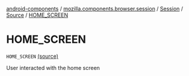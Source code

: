 [android-components](../../../index.md) / [mozilla.components.browser.session](../../index.md) / [Session](../index.md) / [Source](index.md) / [HOME_SCREEN](./-h-o-m-e_-s-c-r-e-e-n.md)

# HOME_SCREEN

`HOME_SCREEN` [(source)](https://github.com/mozilla-mobile/android-components/blob/master/components/browser/session/src/main/java/mozilla/components/browser/session/Session.kt#L151)

User interacted with the home screen

